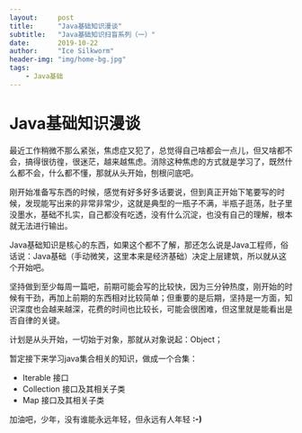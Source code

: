 ```yaml
---
layout:     post
title:      "Java基础知识漫谈"
subtitle:   "Java基础知识扫盲系列（一）"
date:       2019-10-22
author:     "Ice Silkworm"
header-img: "img/home-bg.jpg"
tags:
    - Java基础
---
```


# Java基础知识漫谈

最近工作稍微不那么紧张，焦虑症又犯了，总觉得自己啥都会一点儿，但又啥都不会，搞得很彷徨，很迷茫，越来越焦虑。消除这种焦虑的方式就是学习了，既然什么都不会，什么都不懂，那就从头开始，刨根问底吧。

刚开始准备写东西的时候，感觉有好多好多话要说，但到真正开始下笔要写的时候，发现能写出来的非常非常少，这就是典型的一瓶子不满，半瓶子逛荡，肚子里没墨水，基础不扎实，自己都没有吃透，没有什么沉淀，也没有自己的理解，根本就无法进行输出。

Java基础知识是核心的东西，如果这个都不了解，那还怎么说是Java工程师，俗话说：Java基础（手动微笑，这里本来是经济基础）决定上层建筑，所以就从这个开始吧。

坚持做到至少每周一篇吧，前期可能会写的比较快，因为三分钟热度，刚开始的时候有干劲，再加上前期的东西相对比较简单；但重要的是后期，坚持是一方面，知识深度也会越来越深，花费的时间也比较长，可能会很困难，但这里就是能看出是否自律的关键。

计划是从头开始，一切始于对象，那就从对象说起：Object；

暂定接下来学习java集合相关的知识，做成一个合集：

- Iterable 接口
- Collection 接口及其相关子类
- Map 接口及其相关子类

加油吧，少年，没有谁能永远年轻，但永远有人年轻  **:-)** 